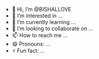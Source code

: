 - 👋 Hi, I’m @BISHALLOVE
- 👀 I’m interested in ...
- 🌱 I’m currently learning ...
- 💞️ I’m looking to collaborate on ...
- 📫 How to reach me ...
- 😄 Pronouns: ...
- ⚡ Fun fact: ...

<!---
BISHALLOVE/BISHALLOVE is a ✨ special ✨ repository because its `README.md` (this file) appears on your GitHub profile.
You can click the Preview link to take a look at your changes.
--->
